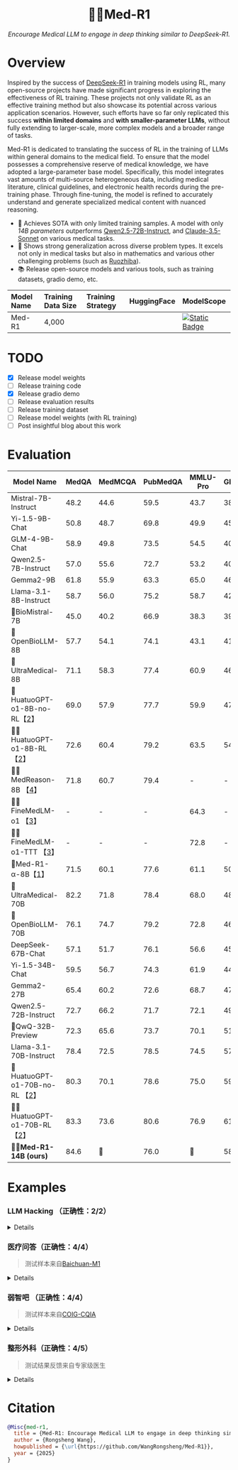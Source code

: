 <div align="center">
    <h1> 👨‍⚕️Med-R1 </h1>
    <em> Encourage Medical LLM to engage in deep thinking similar to DeepSeek-R1. </em>
</div>

# Overview

Inspired by the success of [DeepSeek-R1](https://huggingface.co/deepseek-ai/DeepSeek-R1) in training models using RL, many open-source projects have made significant progress in exploring the effectiveness of RL training. These projects not only validate RL as an effective training method but also showcase its potential across various application scenarios. However, such efforts have so far only replicated this success **within limited domains** and **with smaller-parameter LLMs**, without fully extending to larger-scale, more complex models and a broader range of tasks.

Med-R1 is dedicated to translating the success of RL in the training of LLMs within general domains to the medical field. To ensure that the model possesses a comprehensive reserve of medical knowledge, we have adopted a large-parameter base model. Specifically, this model integrates vast amounts of multi-source heterogeneous data, including medical literature, clinical guidelines, and electronic health records during the pre-training phase. Through fine-tuning, the model is refined to accurately understand and generate specialized medical content with nuanced reasoning.

- 🔺 Achieves SOTA with only limited training samples. A model with only *14B parameters* outperforms [Qwen2.5-72B-Instruct](https://huggingface.co/Qwen/Qwen2.5-72B-Instruct), and [Claude-3.5-Sonnet](https://www.anthropic.com/news/claude-3-5-sonnet) on various medical tasks.
- 🌟 Shows strong generalization across diverse problem types. It excels not only in medical tasks but also in mathematics and various other challenging problems (such as [Ruozhiba](https://huggingface.co/datasets/m-a-p/COIG-CQIA)).
- 📚 Release open-source models and various tools, such as training datasets, gradio demo, etc.

|Model Name|Training Data Size|Training Strategy|HuggingFace|ModelScope|
|:-|:-|:-|:-|:-|
|Med-R1|4,000|||[![Static Badge](https://img.shields.io/badge/-gery?style=social&label=🤖%20ModelScope)](https://modelscope.cn/models/wangrongsheng/Med-R1)|

<!--|Med-R1-α|-|-|||
|Med-R1-β|-|-|||
|Med-R1-γ|-|-|||-->

# TODO

- [X] Release model weights
- [ ] Release training code
- [X] Release gradio demo
- [ ] Release evaluation results
- [ ] Release training dataset
- [ ] Release model weights (with RL training)
- [ ] Post insightful blog about this work

# Evaluation

| Model Name                         | MedQA  | MedMCQA | PubMedQA | MMLU-Pro | GPQA   |
|------------------------------------|--------|---------|----------|----------|--------|
| Mistral-7B-Instruct                | 48.2   | 44.6    | 59.5     | 43.7     | 38.5   |
| Yi-1.5-9B-Chat                     | 50.8   | 48.7    | 69.8     | 49.9     | 45.3   |
| GLM-4-9B-Chat                      | 58.9   | 49.8    | 73.5     | 54.5     | 40.9   |
| Qwen2.5-7B-Instruct                | 57.0   | 55.6    | 72.7     | 53.2     | 40.0   |
| Gemma2-9B                          | 61.8   | 55.9    | 63.3     | 65.0 | 46.2   |
| Llama-3.1-8B-Instruct              | 58.7   | 56.0    | 75.2     | 58.7     | 42.7   |
| 💊BioMistral-7B                     | 45.0   | 40.2    | 66.9     | 38.3     | 39.5   |
| 💊OpenBioLLM-8B                   | 57.7   | 54.1    | 74.1     | 43.1     | 41.7   |
| 💊UltraMedical-8B                  | 71.1   | 58.3    | 77.4     | 60.9     | 46.1   |
| 💊HuatuoGPT-o1-8B-no-RL【[2]】             | 69.0   | 57.9    | 77.7 | 59.9     | 47.4   |
| 💊🤔HuatuoGPT-o1-8B-RL 【[2]】             | 72.6   | 60.4    | 79.2 | 63.5     | 54.3   |
| 💊🤔MedReason-8B 【[4]】             | 71.8   | 60.7    | 79.4 | -  | -   |
| 💊🤔FineMedLM-o1 【[3]】             | -   | -    | - | 64.3     | -   |
| 💊🤔FineMedLM-o1-TTT 【[3]】             | -   | -    | - | 72.8     | -   |
| 🤔Med-R1-α-8B【[1]】              | 71.5 | 60.1 | 77.6 | 61.1 | 50.0 |
| 💊UltraMedical-70B              | 82.2 | 71.8 | 78.4 | 68.0 | 48.4 |
| 💊OpenBioLLM-70B              | 76.1 | 74.7 | 79.2 | 72.8 | 46.8 |
| DeepSeek-67B-Chat              | 57.1 | 51.7 | 76.1 | 56.6 | 45.5 |
| Yi-1.5-34B-Chat              | 59.5 | 56.7 | 74.3 | 61.9 | 44.7 |
| Gemma2-27B              | 65.4 | 60.2 | 72.6 | 68.7 | 47.1 |
| Qwen2.5-72B-Instruct              | 72.7 | 66.2 | 71.7 | 72.1 | 49.0 |
| 🤔QwQ-32B-Preview              | 72.3 | 65.6 | 73.7 | 70.1 | 51.0 |
| Llama-3.1-70B-Instruct              | 78.4 | 72.5 | 78.5 | 74.5 | 57.1 |
| 💊HuatuoGPT-o1-70B-no-RL 【[2]】              | 80.3 | 70.1 | 78.6 | 75.0 | 59.1 |
| 💊🤔HuatuoGPT-o1-70B-RL 【[2]】              | 83.3 | 73.6 | 80.6 | 76.9 | 61.4 |
| 💊🤔**Med-R1-14B (ours)**              | 84.6 | 🎁 | 76.0 | 🎁 | 58.0 |

[1]: https://github.com/cheliu-computation/Med-R1-Alpha
[2]: https://github.com/FreedomIntelligence/HuatuoGPT-o1
[3]: https://arxiv.org/pdf/2501.09213
[4]: https://arxiv.org/abs/2504.00993

# Examples

### LLM Hacking （正确性：2/2）

<details>

问题一：
```markdown
问题：
    9.9和9.11哪个大？

Med-R1回答：
    <think>
    嗯，我现在要比较9.9和9.11这两个数的大小。首先，我得回忆一下小数比较的方法。通常来说，比较两个小数的时候，应该先看整数部分，如果整数部分相同的话，再比较小数部分。
    
    那这里的情况是，两个数的整数部分都是9，所以整数部分是一样的。接下来要看小数部分。第一个数是9.9，第二个数是9.11。这时候需要比较小数点后面的数字了。
    
    不过可能有人会直接比较小数点后的位数，比如9.9有一位小数，而9.11有两位小数。但实际上，当比较小数时，应该将位数较少的补零来对齐。例如，9.9可以写成9.90，这样两位小数就更容易比较了。
    
    现在，把两个数都写成两位小数的话，就是9.90和9.11。这时候比较小数部分：第一位是十分位，第二位是百分位。对于9.90来说，十分位是9，百分位是0；而9.11的十分位是1，百分位是1。显然，十分位的9比1大，所以9.90大于9.11。因此，原来的数9.9也大于9.11。
    
    不过，也有可能有人会误以为9.11比9.9大，因为看起来后面多了一个数字。但实际上，小数点后的位数并不影响大小，关键在于每一位上的数值。比如，0.9和0.11相比，0.9等于0.90，显然更大。同样的道理，这里的9.9等于9.90，自然比9.11大。
    
    总结一下，正确的步骤应该是：
    1. 比较整数部分，两者都是9，相等。
    2. 比较小数部分，将位数较少的补零对齐。
    3. 从左到右逐位比较，直到找到不同的数字为止。
    4. 在这种情况下，十分位上的9比1大，所以9.9更大。
    
    </think>

    要比较9.9和9.11的大小，可以按照以下步骤进行：
    
    1. **比较整数部分**：两者的整数部分均为9，相等。
    2. **比较小数部分**：
       - 将9.9补零为9.90（两位小数）。
       - 直接比较9.90和9.11的小数部分：
         - 十分位：9（来自9.90） > 1（来自9.11）
         - 由于十分位已确定差异，无需继续比较后续位数。
    
    结论：9.9（即9.90）的十分位更大，因此 **9.9 > 9.11**。

正确性：✅
```

问题二：
```markdown
问题：
    Strawberry中有几个r？

Med-R1回答：
    <think>
    嗯，让我仔细想想这个问题。题目是说“Strawberry”中有几个r？首先，我需要确定这个单词的正确拼写，然后数清楚里面的r字母的数量。
    
    首先，我记得“草莓”的英文是Strawberry。那这个单词的拼写对吗？是的，没错，Strawberry就是正确的写法。接下来我要分解这个单词，看看每个字母的位置。
    
    让我一个字母一个字母地数：S-t-r-a-w-b-e-r-r-y。现在要找出其中有多少个r。从左到右看的话，第一个r出现在第三个位置，也就是str中的第二个字母r。然后接下来的字母是a、w、b、e、r、r、y。所以接下来的两个r分别是第9和10个字母。所以总共有三个r？
    
    不过等等，可能我哪里弄错了。再仔细检查一遍。Strawberry的完整拼写是S-t-r-a-w-b-e-r-r-y。数一下r的位置：
    
    1. S
    2. t
    3. r（第一个r）
    4. a
    5. w
    6. b
    7. e
    8. r（第二个r）
    9. r（第三个r）
    10. y
    
    所以确实是有三个r。不过有时候可能会有拼写错误或者不同的变体，但通常标准拼写是这样。比如有没有可能有人把Strawberry拼成其他形式？比如Strawberrie之类的，但那是不正确的。所以正确的情况下，应该是三个r。因此答案应该是3个r。
    
    </think>

    在单词 **Strawberry** 中，我们需要逐个字母检查其中的 `r` 数量。  
    **分解步骤如下：**  
    1. **S**  
    2. **t**  
    3. **r**（第一个 `r`）  
    4. **a**  
    5. **w**  
    6. **b**  
    7. **e**  
    8. **r**（第二个 `r`）  
    9. **r**（第三个 `r`）  
    10. **y**  
    
    经过仔细计数，**Strawberry** 一共有 **3 个 `r`**。

正确性：✅
```

</details>

### 医疗问答（正确性：4/4）

> 测试样本来自[Baichuan-M1](https://arxiv.org/abs/2502.12671)

<details>

问题一：
```markdown
问题：
    患者：被沾有病人血液的实心针头扎了，针头是一天前沾的病人血液，还有传染疾病的可能吗（女, 年龄26岁）
    医生：请问您是否知道那位病人的具体健康状况或是否患有任何传染性疾病？例如，乙肝、丙肝或艾滋病等？
    患者：不知道。
    医生：请问您是否接种过乙型肝炎疫苗？
    患者：接种过。
    医生：请问您被扎到的具体部位是哪里？伤口的深度如何？是否有出血？
    患者：大拇指根部，深度大约0.5厘米，出血了。
    
    根据以上信息，若该病人同时患有乙肝、丙肝或艾滋病，患者最可能感染哪种疾病，并说明理由。

Med-R1回答：
    <think>
    嗯，这个问题看起来有点复杂。首先，我需要理清楚所有已知的信息和可能的感染途径。患者被一个一天前沾有病人血液的实心针头扎伤了，而且她已经接种过乙肝疫苗。现在的问题是，如果那个病人同时患有乙肝、丙肝或艾滋病的话，患者最有可能感染哪种疾病？
    
    首先，我要回忆一下这三种病毒的传播方式。乙肝病毒（HBV）主要通过血液、性接触和母婴传播。丙肝病毒（HCV）同样也是通过血液传播，但性传播的风险较低。而HIV（艾滋病病毒）主要通过血液、性接触和母婴传播，但相比乙肝，其传播效率可能更低一些。
    
    接下来，考虑针头的类型。题目里提到的是实心针头，而不是空心针头。通常来说，实心针头因为结构不同，可能更容易在刺入时携带病原体。不过，这里的关键在于针头上的血液是否仍然具有传染性。血液中的病毒存活时间取决于环境条件，比如温度、湿度等。一般来说，乙肝病毒在干燥的环境中可以存活数天甚至更久，而丙肝和HIV可能在干燥后存活的时间较短，尤其是HIV，通常认为在干燥环境中几小时内就失去活性。
    
    然后，患者的免疫状态。她已经接种过乙肝疫苗，并且产生了抗体的话，那么对乙肝的免疫力应该很强，感染的可能性极低。而丙肝目前没有疫苗，所以如果暴露于丙肝病毒，风险存在。至于HIV，虽然没有疫苗，但传播风险相对较低，尤其是在针头暴露的情况下，尤其是实心针头可能携带的病毒量较少。
    
    再来看伤口的情况。患者被扎伤的部位是大拇指根部，深度约0.5厘米，有出血。这说明有足够的血液进入体内，增加了感染的风险。但考虑到针头是实心的，可能携带的病毒量不如空心针头多。
    
    综合这些因素，如果病人确实同时患有这三种病毒，那么患者最有可能感染的是丙肝。原因可能有以下几点：
    
    1. 乙肝方面，患者有疫苗接种史，且抗体有效的话，几乎不可能感染。
    2. HIV的传播风险较低，尤其是在实心针头的情况下，病毒量可能不足。
    3. 丙肝虽然没有疫苗，但通过血液传播的风险较高，尤其是在针头直接接触血液的情况下，即使病毒在干燥后仍可能存活足够时间。
    
    另外，需要考虑的是，丙肝病毒在干燥环境下的存活时间可能比HIV长，因此即使针头放置了一天，仍有感染的可能。而HIV在这种情况下可能已经失活，或者病毒量不足以导致感染。
    
    不过，也有可能HIV的传播风险在某些情况下被高估，但根据现有资料，丙肝的传播风险更高。因此，答案应该是丙肝。
    
    </think>
    
    根据提供的信息，患者最可能感染的疾病是**丙型肝炎（丙肝）**，理由如下：
    
    1. **乙肝风险极低**：患者已接种乙肝疫苗，若抗体水平足够，可提供有效保护。即使未产生抗体，乙肝病毒在干燥环境中的存活时间较长（可达数天），但结合疫苗接种史，感染可能性极低。
    
    2. **HIV传播风险较低**：HIV在干燥环境中存活时间短（通常数小时至几天），且实心针头携带的病毒量有限。尽管存在理论风险，但实际传播概率远低于丙肝。
    
    3. **丙肝的高风险**：丙肝病毒无疫苗防护，且可通过微量血液传播。实心针头若残留干燥血液，丙肝病毒可能仍具传染性，尤其在干燥环境下存活时间较HIV更长。此外，患者伤口出血进一步增加了感染风险。
    
    综上，**丙肝**是最可能的感染对象，因其缺乏免疫屏障且传播效率较高。建议患者尽快进行相关检测，并根据情况采取预防性治疗。

正确性：✅
```

问题二：
```markdown
问题：
    一名7岁女孩被送到急诊科，她有10天的发热和咽喉痛病史，过去2天症状急剧恶化。她的咽喉痛在右侧更严重。由于疼痛，她吞咽和张口困难。她还注意到在过去一天中，她的声音质量发生了变化。她的体温为38.2°C（100.8°F），脉搏为86次/分钟，呼吸为18次/分钟，血压为110/75 mm Hg。检查显示颈部淋巴结肿大。口咽检查显示扁桃体发红，右侧扁桃体柱肿胀。悬雍垂偏向左侧。实验室检查结果显示：血红蛋白 13.0 g/dL，红细胞压积 39%，白细胞计数12,000/mm3，血小板计数 200,000/mm3，血清钠 138 mEq/L，氯 100 mEq/L，钾 4.5 mEq/L，碳酸氢盐 24 mEq/L，尿素氮 14.0 mg/dL，肌酐 1.1 mg/dL。基于这些信息，请分析最合适的下一步手术处理措施。只给一个答案。

Med-R1回答：
    <think>
    嗯，好的，我现在需要仔细分析这个病例，然后确定最合适的下一步手术处理措施。首先，我得理清楚患者的所有症状和体征，再结合实验室结果来推断可能的诊断。
    
    患者是一名7岁的女孩，主诉是10天的发热和咽喉痛，最近两天症状加重。特别是右侧的咽喉痛更严重，导致吞咽和张口困难。此外，她的声音质量也发生了变化。体检发现颈部淋巴结肿大，口咽部检查显示右侧扁桃体柱肿胀，悬雍垂偏向左侧。实验室检查显示白细胞计数升高到12,000/mm³，其他指标基本正常。
    
    首先，考虑可能的诊断。根据症状，尤其是单侧的咽喉痛、吞咽困难、张口受限以及悬雍垂偏移，这可能提示存在咽后脓肿或扁桃体周围脓肿。但咽后脓肿通常多见于儿童，而扁桃体周围脓肿更多见于青少年和成人。不过，考虑到患者年龄较小，咽后脓肿的可能性更大。
    
    接下来，分析体征。悬雍垂偏向左侧，说明右侧有占位性病变，将软腭推向对侧。这是典型的咽后脓肿的表现。另外，张口困难可能与炎症导致的肌肉痉挛有关，或者是因为脓肿压迫周围结构引起的。
    
    实验室方面，白细胞计数升高支持细菌感染的可能。其他电解质和肾功能指标正常，暂时没有脱水或其他系统问题的迹象。
    
    现在需要排除其他可能性。例如，急性会厌炎通常表现为高热、流涎、呼吸困难，但这里没有提到明显的呼吸困难，且悬雍垂偏移指向咽后脓肿。扁桃体周围脓肿虽然也可能出现类似症状，但悬雍垂偏移的方向可能不同，通常是向健侧偏移，而本例中是向左偏，可能更符合咽后脓肿的情况。
    
    因此，综合以上信息，最可能的诊断是咽后脓肿。这种情况下，下一步的处理应该是紧急手术引流。因为咽后脓肿可能导致气道阻塞，尤其是在儿童中，风险更高。手术引流可以迅速缓解症状，防止并发症如纵隔炎或败血症的发生。
    
    </think>
    
    根据患者的临床表现和检查结果，最可能的诊断是**咽后脓肿**。关键特征包括：  
    1. **单侧咽喉痛加重**（右侧）、**吞咽和张口困难**、**悬雍垂偏向左侧**（提示右侧占位性病变）。  
    2. **颈部淋巴结肿大**和**白细胞计数升高**支持细菌感染。  
    3. 儿童中咽后脓肿较常见，且可迅速进展为气道阻塞。  
    
    **最合适的下一步处理措施是紧急手术引流**，以解除气道压迫并控制感染，防止严重并发症。

正确性：✅
```

问题三：
```markdown
问题：
    一位78岁女性患者，既往诊断为二尖瓣脱垂，来急诊就诊，主诉24小时内出现4次鲜红色便血。体格检查显示脉率120次/分，血压88/58mmHg。应该采取的最佳初步处理措施是什么？只给一个答案。

Med-R1回答：
    <think>
    嗯，这个问题看起来是关于急诊处理消化道出血的。首先，我需要回忆一下相关的急救步骤。患者是一位78岁的女性，有二尖瓣脱垂的病史，现在出现了鲜红色的便血，而且24小时内发生了四次。这可能提示下消化道出血，但也不能排除上消化道出血的可能性，尤其是如果出血量大的话。
    
    接下来看她的生命体征：脉搏120次/分，血压88/58mmHg。这说明她处于低血容量性休克的状态，因为心动过速和低血压通常是失血导致的循环衰竭的表现。这时候的首要任务应该是稳定患者的血流动力学状态，防止进一步的器官灌注不足。
    
    根据急救原则，处理急性失血性休克的步骤通常包括快速补液和输血。首先应该建立静脉通路，给予晶体液如生理盐水或林格氏液进行液体复苏。同时，由于患者年龄较大，可能存在贫血，加上多次出血，可能需要输血来纠正贫血和维持血容量。此外，监测生命体征、尿量和血红蛋白水平也是必要的。
    
    不过，这里的问题是要选择最佳的初步处理措施。可能的选项包括液体复苏、输血、内镜检查、手术等。但根据问题描述，最佳的第一步应该是液体复苏，也就是快速补液，以恢复血容量和改善组织灌注。输血可能在后续进行，尤其是在血红蛋白显著下降的情况下。而内镜检查虽然重要，但在患者血流动力学不稳定时，应先稳定后再进行。
    
    所以综合来看，正确的初步处理应该是立即进行液体复苏，比如输注晶体液，同时准备输血。但题目要求只给一个答案，所以最合适的应该是“立即进行液体复苏”或者类似的措施。不过可能更准确的术语是“液体复苏”，即快速补液。
    
    </think>
    
    在急诊情况下，该患者因大量鲜红色便血导致低血容量性休克（脉率120次/分，血压88/58mmHg），需优先稳定血流动力学状态。**最佳初步处理措施是立即进行液体复苏**，通过快速输注晶体液（如生理盐水）恢复血容量，改善组织灌注，防止器官功能衰竭。此步骤可迅速纠正低血压和心动过速，为后续输血及病因治疗争取时间。
    
    \boxed{立即进行液体复苏}

正确性：✅
```

问题四：
```markdown
问题：
    #一般资料#:性别: 男年龄: 43岁职业: 无
    #主诉#:全身黄染、腹胀、尿少、乏力、纳差伴双下肢浮肿半月。
    #现病史#:患者半月前出现全身黄染，伴随腹胀、尿少、纳差，曾在外院接受治疗，治疗内容包括抗病毒、抗感染、补充白蛋白等，但症状未缓解，反而腹胀加重，出现双下肢浮肿，因此再次入院。患者自述病后精神、食欲减退，睡眠一般，小便颜色深黄，量少，大便干结，无黑便。
    #既往史#:患者既往乙型肝炎病史，无冠心病、高血压、糖尿病等病史，否认痢疾、伤寒、疟疾、结核病史及密切接触史。无外伤手术史，无输血史。无药物及食物过敏史，预防接种史不详。
    #查体#:中年男性, ......, 神经系统检查未见异常。
    #辅助检查#:
    - 彩色B超: 
        - 肝实质回声增粗，考虑肝硬化可能
        - 胆囊壁增厚 
        - 副脾 
        - 双肾结石 
        - 腹水
    - DR胸片: 
        - 心肺膈未见异常
    - 血液检查: 
        - 凝血酶原时间:36.6秒↑ - 肌钙蛋白I: 0.02ng/ml↑ - 丙氨酸氨基转移酶: 71.36U/L↑
        - 天门冬氨酸氨基转移酶: 91.65U/L↑ - 白蛋白: 40.78g/L
        - 总胆红素: 689.03μmol/L↑ - 直接胆红素: 391.85μmol/L↑
        - 中性粒细胞比率: 62.5%
    
    根据以上资料，该患者最有可能的诊断及诊断依据是什么？

Med-R1回答：
    <think>
    嗯，好的，我现在需要根据提供的病例资料来分析这个患者的可能诊断。首先，我得仔细看一下所有的信息，然后逐步推理。
    
    首先，患者是43岁的男性，主诉全身黄染、腹胀、尿少、乏力、纳差，还有双下肢浮肿，持续了半个月。这些症状提示可能存在肝脏问题，尤其是黄疸和腹胀，可能和肝功能不全有关。另外，尿少和浮肿可能与低蛋白血症或肾功能问题有关，但结合其他症状，更可能是肝源性的。
    
    现病史中提到患者有乙型肝炎病史，这很重要，因为乙肝是导致肝硬化的常见原因之一。患者在外院接受了抗病毒、抗感染、补充白蛋白的治疗，但症状没有缓解，反而腹胀加重，出现双下肢浮肿。这说明之前的治疗可能不够有效，或者病情进展了。
    
    查体部分虽然没完全给出，但神经系统检查正常，可能排除了肝性脑病的可能性，不过不能完全确定，因为早期可能没有明显表现。
    
    辅助检查方面，彩超显示肝实质回声增粗，考虑肝硬化可能，这是关键线索。胆囊壁增厚可能与胆汁淤积有关，副脾可能是个无关的发现，双肾结石可能不是主要问题，但腹水的存在支持肝硬化的诊断。DR胸片正常，排除肺部疾病。血液检查中，凝血酶原时间延长（36.6秒），说明凝血功能障碍，这在肝硬化时常见，因为肝脏合成凝血因子减少。肌钙蛋白I轻度升高，可能提示心肌损伤，但数值不高，可能需要进一步评估。ALT和AST都升高，说明肝细胞损伤。总胆红素和直接胆红素显著升高，提示胆汁淤积性黄疸，可能合并肝细胞性黄疸。白蛋白水平正常，但考虑到患者可能有腹水，可能之前白蛋白较低，补充后暂时恢复。中性粒细胞比例正常，可能排除细菌感染。
    
    综合来看，患者有乙肝病史，现在出现黄疸、腹水、凝血障碍、肝功能异常，符合肝硬化的表现。而腹水和浮肿可能提示失代偿期肝硬化。此外，患者有尿少，可能合并肝肾综合征，但需要更多证据，比如肾功能指标是否异常。不过目前提供的资料中没有肾功能的具体数据，所以可能还需要进一步检查。
    
    另外，患者没有提到发热、腹痛等症状，可能排除急性胆管炎或胰腺炎等急腹症。也没有提到意识改变，可能暂时没有肝性脑病的表现。
    
    可能的诊断包括：乙肝肝硬化失代偿期，伴有腹水、黄疸、凝血功能障碍。需要排除其他原因导致的黄疸，如胆道梗阻，但彩超未见胆管扩张，胆囊壁增厚可能是因为水肿或炎症，但不一定有梗阻。另外，肌钙蛋白轻度升高可能需要关注心脏情况，但可能继发于肝病或其他因素。
    
    总结一下，最可能的诊断是乙肝肝硬化失代偿期，诊断依据包括乙肝病史、临床表现（黄疸、腹水、浮肿）、实验室检查（凝血异常、肝酶升高、高胆红素血症）以及影像学提示肝硬化。
    
    </think>
    
    根据提供的病例资料，该患者最可能的诊断为**乙肝肝硬化失代偿期**，具体诊断依据如下：
    
    ### **诊断依据**
    1. **病史与临床表现**：
       - **乙肝病史**：患者有明确的乙型肝炎病史，乙肝是肝硬化最常见的病因之一。
       - **典型症状**：全身黄染（高胆红素血症）、腹胀（腹水）、尿少、乏力、纳差、双下肢浮肿，均为肝硬化失代偿期的典型表现。
       - **病程进展**：在外院治疗后症状加重，提示病情进展至失代偿阶段。
    
    2. **辅助检查**：
       - **影像学**：
         - **彩超提示肝实质回声增粗**，高度怀疑肝硬化。
         - **腹水**的存在进一步支持失代偿期诊断。
       - **实验室检查**：
         - **凝血酶原时间延长（36.6秒↑）**：反映肝脏合成凝血因子能力下降，是肝硬化失代偿的重要标志。
         - **肝酶升高（ALT 71.36 U/L↑，AST 91.65 U/L↑）**：提示肝细胞损伤。
         - **高胆红素血症（总胆红素 689.03 μmol/L↑，直接胆红素 391.85 μmol/L↑）**：提示胆汁淤积及肝细胞功能衰竭。
         - **白蛋白水平正常（40.78 g/L）**：可能因近期补充白蛋白，但基础状态可能较低。
    
    3. **排除其他疾病**：
       - **胆道梗阻**：彩超未见胆管扩张，胆囊壁增厚可能与肝硬化相关。
       - **急性肝衰竭**：病程较长（半月），且无明显意识障碍，暂不支持。
       - **其他系统疾病**：胸片正常，排除肺部疾病；肌钙蛋白轻度升高需警惕心脏并发症，但非主要矛盾。
    
    ### **鉴别诊断**
    - **原发性肝癌**：需通过AFP及影像学进一步排查。
    - **肝肾综合征**：需监测肾功能指标（如肌酐、尿素氮）以明确是否存在肾功能损害。
    
    ### **结论**
    综合病史、临床表现及检查结果，患者符合**乙肝肝硬化失代偿期**的诊断标准，建议进一步完善肝功能、肾功能、甲胎蛋白及腹部增强CT等检查，并积极处理腹水、预防感染及纠正凝血功能障碍。

正确性：✅
```
</details>


### 弱智吧 （正确性：4/4）

> 测试样本来自[COIG-CQIA](https://huggingface.co/datasets/m-a-p/COIG-CQIA)

<details>

问题一：
```markdown
问题：
    鸡柳是鸡身上哪个部位啊？

Med-R1回答：
     <think>
    嗯，用户问鸡柳是鸡身上的哪个部位。首先，我需要确认“鸡柳”这个词的具体指代。可能有两种情况：一种是常见的快餐中的炸鸡块，另一种可能是某些地方方言或特定菜肴中的称呼。
    
    先想想常见的快餐，比如肯德基、麦当劳里的炸鸡块，通常被称为“鸡腿肉”或者“鸡胸肉”，但有时候也会被叫做“鸡柳”。不过更准确地说，这些快餐中的炸鸡块可能来自鸡的不同部位，比如鸡腿肉和鸡胸肉混合，或者单独使用其中一种。所以可能需要进一步解释清楚。
    
    然后，如果是中式烹饪中的鸡柳，可能指的是鸡胸肉条，因为鸡胸肉纤维较长，适合切条状，油炸或炒制时口感较好。这时候鸡柳应该就是鸡胸肉的一部分，也就是鸡的胸部肌肉。
    
    另外，也有可能用户混淆了其他部位的名称，比如鸡胗、鸡翅等。需要排除这些可能性，明确指出正确的部位。
    
    还要考虑用户可能的背景，比如是否对烹饪感兴趣，或者只是好奇。如果是烹饪爱好者，可能需要详细说明鸡胸肉的特点和处理方法；如果是一般用户，简单明了即可。
    
    总结一下，回答时需要分点说明：1. 快餐中的鸡柳可能包含鸡腿肉和鸡胸肉；2. 中式烹饪中的鸡柳主要指鸡胸肉；3. 其他部位如鸡腿、鸡翅的区别。同时要避免专业术语过多，保持口语化，让用户容易理解。
    </think>
    
    鸡柳在中文里通常有两种含义：
    
    1. **快餐中的“鸡柳”**  
       常见于肯德基、麦当劳等西式快餐店，这里的“鸡柳”多指炸鸡块，主要由**鸡腿肉**（带骨）或**鸡胸肉**（去骨）制成。具体部位取决于品牌配方，有些是整块鸡腿肉切块，有些则混合不同部位。
    
    2. **中式烹饪中的“鸡柳”**  
       在部分地区的方言或特定菜谱中，“鸡柳”特指**鸡胸肉条**。鸡胸肉纤维细长，适合切成长条状，常用来煎炸、爆炒或烤制，口感鲜嫩多汁。
    
    **注意区分**：  
    - **鸡腿肉**：鸡大腿部位的肉，通常带骨，肉质较嫩且有脂肪。  
    - **鸡翅**：鸡翅膀上的肉，分为翅中、翅尖等，口感酥脆。  
    - **鸡胸肉**：胸部肌肉，低脂高蛋白，适合健身人群。
    
    总结来说，根据语境不同，“鸡柳”可能指向鸡的不同部位，但最常见的是鸡腿肉或鸡胸肉。

正确性：✅
```

问题二：
```markdown
问题：
    黄牛为什么不炒人民币呢，需求量不是很大吗

Med-R1回答：
    <think>
    嗯，用户问为什么黄牛不炒人民币，虽然需求量不大。这个问题看起来有点奇怪，因为通常黄牛指的是那些倒卖票券、商品的人，比如火车票、演唱会门票或者限量商品等。而“炒”通常是指投资或投机行为，比如炒股、炒房之类的。所以用户可能混淆了这两个概念。
    
    首先，我需要确认用户的问题中的“黄牛”和“炒”的具体含义。可能用户认为黄牛在金融市场上进行人民币的炒作，但实际上黄牛更多是在实体经济中倒卖实物商品，而不是货币本身。不过，人民币作为法定货币，其价值由国家信用支撑，通常不会成为炒作对象，因为汇率是由央行控制的，而且国内不允许非法买卖外汇。
    
    接下来要分析为什么黄牛不炒人民币。可能的原因包括：1. 人民币在国内是法定货币，无法自由兑换成外币，限制了炒作的可能性；2. 人民币的流动性极高，几乎每个人都有，没有稀缺性，难以囤积居奇；3. 政府对货币政策的严格控制，打击非法交易，风险太大；4. 黄牛的主要利润来源是实物商品的差价，而不是货币本身的价值变动。
    
    另外，用户提到需求量不大，这可能是指人民币的需求量相对于其他资产来说较小。但实际上，人民币作为流通货币，需求是巨大的，因为日常生活离不开它。不过，如果用户指的是在特定场景下，比如某些地区或特定时间点，人民币的需求可能不如其他商品，但这并不影响黄牛的活动模式。
    
    还需要考虑是否存在误解，比如用户是否将“黄牛”与“炒家”混淆，或者是否指代其他类型的市场参与者。例如，在外汇市场中确实有炒家，但这些通常被称为“炒汇者”，而非黄牛。
    
    总结起来，回答需要澄清黄牛的定义，解释人民币的特殊性质，以及为什么黄牛不参与货币炒作。同时指出可能的误解，并说明实际情况下黄牛的行为模式。
    
    </think>
    
    关于“黄牛不炒人民币”的问题，可以从以下几个角度来理解：
    
    ### 1. **黄牛的本质：倒卖实物商品**
       - **传统定义**：黄牛通常指在特定领域（如票务、二手商品）中通过信息差或垄断手段倒卖商品牟利的人。他们主要关注的是实物商品的供需失衡，而非货币本身。
       - **与炒作的差异**：炒作（如炒股、炒房）涉及对资产价格波动的投机行为，而黄牛的核心在于控制稀缺资源的流通渠道，赚取中间差价。
    
    ### 2. **人民币的特殊性**
       - **法定货币属性**：人民币由中国人民银行发行，具有强制流通力，且国内禁止非法买卖外汇。这意味着普通民众无法像炒黄金、比特币那样囤积或投机人民币。
       - **高流动性与无稀缺性**：人民币作为日常交易媒介，几乎人人持有，不具备囤积价值。若有人试图囤积大量现金，反而可能面临保管成本、贬值风险等问题。
    
    ### 3. **政策与风险因素**
       - **货币政策严格管控**：中国政府对货币供应和汇率有严格监管，任何大规模炒作人民币的行为都可能触犯法律，面临严厉处罚。
       - **黑市风险**：即使存在非法交易，人民币的黑市溢价通常远低于其他资产（如比特币、房产），且缺乏稳定的套利空间。
    
    ### 4. **市场需求与黄牛逻辑**
       - **真实需求 vs. 投机需求**：黄牛依赖的是商品的实际需求（如热门演唱会门票），而非货币的投机需求。人民币的“需求”更多体现在消费层面，而非投资层面。
       - **替代品丰富**：相比囤积现金，投资者更倾向于选择收益率更高的资产（如债券、股票、房地产），因此人民币并非理想的炒作标的。
    
    ### 5. **可能的误解**
       - **“炒”字歧义**：用户可能将“炒”理解为“囤积居奇”，但黄牛的核心是“倒卖”，而非单纯囤积。此外，“炒人民币”这一表述本身较为模糊，可能混淆了“炒作货币”与“炒作商品”的概念。
    
    ### 总结
    黄牛不炒人民币的根本原因在于：人民币的货币属性使其缺乏囤积价值，且受到严格的政策监管；黄牛的业务模式依赖于实物商品的供需失衡，而非货币价格的波动。两者在逻辑和操作层面上存在本质差异。

正确性：✅
```

问题三：
```markdown
问题：
    每个人工作都是为了赚钱，那么谁在亏钱

Med-R1回答：
    <think>
    嗯，用户问“每个人工作都是为了赚钱，那么谁在亏钱”。这个问题看起来挺直接的，但可能需要深入分析。首先，我需要理解问题的核心：为什么会有亏钱的情况出现？可能涉及经济学、社会结构或者个人选择等方面。
    
    首先想到的是，虽然大部分人工作是为了赚钱，但并非所有人的收入都足够覆盖他们的支出或生活成本。比如低收入群体可能无法维持基本生活，或者因为各种原因（如疾病、失业）导致收入减少。这时候他们可能在亏钱，即支出超过收入。
    
    另外，可能还有投资或创业失败的情况。有些人投资股票、房地产或其他项目，但由于市场波动或决策错误，可能会亏损。这种情况下，尽管他们可能在其他方面赚钱，但特定领域可能亏钱。
    
    再者，企业主或企业家也可能面临亏损。即使他们的工作是为了赚钱，但如果企业经营不善，成本高于收入，就会亏钱。这可能涉及到管理问题、市场变化、竞争压力等。
    
    还有一种情况是通货膨胀导致的购买力下降。如果工资增长跟不上物价上涨，实际收入可能在减少，这也算是一种亏钱的表现。
    
    此外，政府或公共部门可能通过税收、福利等方式调节财富分配。虽然他们本身可能不直接赚取利润，但税收政策可能导致某些群体负担较重，间接影响他们的经济状况。
    
    还需要考虑全球化和国际贸易的影响。一些国家的工人可能因廉价进口商品而失去工作，导致收入减少，从而处于亏钱状态。
    
    最后，心理因素也不可忽视。即使有收入，如果个人消费习惯不良，过度借贷或挥霍，也可能导致财务困境。
    
    总结起来，可能的答案包括低收入群体、投资者/创业者失败者、企业主亏损、受通胀影响的劳动者、税收负担重的群体，以及因全球化失业的人等。需要将这些点组织成一个逻辑清晰的回答，同时保持通俗易懂，避免专业术语过多。
    
    </think>

    每个人的工作确实以获取收入为目标，但现实中存在多种因素导致部分群体面临经济上的“亏钱”现象。以下从不同角度分析这一现象：
    
    ### 1. **低收入群体**
       - **工资不足**：许多低技能劳动者收入难以覆盖基本生活成本（如住房、医疗、教育），陷入贫困。
       - **社会保障缺失**：缺乏保险和福利体系时，意外事件（疾病、失业）可能彻底摧毁家庭经济。
    
    ### 2. **投资者与创业者**
       - **风险与失败**：股市波动、商业竞争或决策失误可能导致资金损失，甚至破产。
       - **机会成本**：投入时间精力于高风险项目，若未成功，可能错失更稳健的收入来源。
    
    ### 3. **企业主与管理者**
       - **经营风险**：市场需求变化、供应链中断或管理不善可能导致公司亏损。
       - **资本回报率低**：部分行业利润微薄，长期投入未必能获得预期收益。
    
    ### 4. **通胀与货币贬值**
       - **购买力下降**：工资增速低于物价上涨速度时，实际收入缩水，相当于隐性亏损。
       - **储蓄贬值**：存款利率低于通胀率，长期储蓄可能缩水。
    
    ### 5. **全球化与技术冲击**
       - **产业转移**：制造业外迁导致传统工人失业，新岗位技能要求更高，转型困难。
       - **自动化替代**：机器取代人工岗位，部分劳动者被迫退出劳动力市场。
    
    ### 6. **税收与债务负担**
       - **高税负压力**：累进税制下，高收入者可能因税率过高感到“亏钱”，而中低收入者可能因税收比例较高而负担沉重。
       - **债务陷阱**：过度借贷用于消费或投资，利息支出超过还款能力，形成恶性循环。
    
    ### 7. **心理与社会因素**
       - **消费主义陷阱**：过度追求物质消费，超出收入能力范围，导致财务紧张。
       - **社会不平等**：贫富差距扩大时，底层群体可能长期处于收入停滞或下降的状态。
    
    ### 结论
    “亏钱”并非单一现象，而是由经济结构、政策设计、个人选择及外部环境共同作用的结果。虽然大多数人工作是为了积累财富，但系统性风险、结构性不平等和市场不确定性使得部分群体难以实现这一目标，甚至陷入经济困境。解决这一问题需综合考虑收入分配改革、社会保障完善、技能培训升级等多方面措施。

正确性：✅
```

问题四：
```markdown
问题：
    吃了降压药，为什么碰到高压电还是会死？

Med-R1回答：
    <think>
    嗯，用户问的是“吃了降压药，为什么碰到高压电还是会死？”这个问题看起来有点矛盾。首先，我需要理解用户可能的背景和潜在的问题所在。可能的情况是，用户在某个情境下听说或者看到有人服用降压药后触电身亡，因此产生了疑问：降压药的作用是否会影响触电后的生存几率？
    
    接下来，我要分析降压药的基本作用机制。降压药主要用于控制高血压，通过不同途径如利尿、扩张血管、抑制神经传导等来降低血压。常见的类型有ACE抑制剂、钙通道阻滞剂、β受体阻滞剂等。这些药物的主要功能是调节心血管系统，维持正常的血压水平。
    
    然后，触电的致死原因是什么？触电时，电流通过人体可能导致心脏停搏、呼吸停止或严重烧伤等。特别是高压电，电流强度大，直接破坏心脏的电生理活动，导致心室颤动或心脏骤停。此时，人体的生理反应主要取决于电流路径、电压大小、接触时间等因素，而与血压本身关系不大。
    
    那么，降压药是否会影响触电后的结果呢？理论上，降压药可能在一定程度上影响心血管系统的反应。例如，某些降压药可能使心脏对电流的敏感性增加，或者在触电后恢复能力减弱。但实际情况中，触电导致的死亡更多是由于电流直接干扰心脏的电信号，而不是血压的高低。即使血压正常或偏低的人，触电同样可能致命。
    
    另外，用户可能混淆了高血压患者与普通人在触电风险上的差异。高血压患者长期服用降压药，血压控制在正常范围内，但这并不改变他们在触电时的生理反应。触电的危险性与是否服药无关，关键在于电流的影响。
    
    还需要考虑用户的潜在需求。他们可能担心自己或他人在服用降压药的情况下遇到触电事故的风险，或者想确认降压药是否有保护作用。正确的回答应明确说明降压药无法防护触电的危害，强调预防触电的重要性，并建议在触电后立即采取急救措施如心肺复苏。
    
    最后，要确保解释清晰易懂，避免使用过于专业的术语，同时指出正确应对触电的方法，帮助用户获得实用的信息。
    </think>
    
    吃降压药并不会降低被高压电击中的致死风险，因为两者作用的机制完全不同：
    
    1. **降压药的作用原理**  
       降压药（如ACE抑制剂、钙拮抗剂等）通过扩张血管、减少血容量或抑制神经兴奋等方式降低血压，属于慢性病管理药物。它们的主要目标是长期稳定血压，防止心脑血管疾病的发生。
    
    2. **触电致死的直接原因**  
       高压电击的致死性源于电流对人体组织的物理破坏：  
       - **心脏停搏**：电流通过心脏时会干扰心肌电信号，引发心室颤动或心脏骤停。  
       - **呼吸中枢麻痹**：电流可能损伤延髓呼吸中枢，导致窒息。  
       - **组织灼伤**：高温电流可瞬间烧焦肌肉和神经。  
    
    3. **为何降压药无效？**  
       降压药不涉及电流的传导或心脏电活动的直接干预。触电的致命性取决于电流强度、路径和持续时间，而非血压水平。即使血压正常的人，若遭遇足够强度的电流，仍会因心脏或神经系统受损而死亡。
    
    4. **高血压患者的特殊性**  
       高血压患者长期用药可能伴随血管弹性下降或心脏肥大，但这些变化不会显著改变触电时的生理反应。关键因素仍是电流的物理效应。
    
    5. **安全提示**  
       - **预防为主**：远离高压电线，遵守用电规范。  
       - **急救优先**：触电后立即切断电源，进行心肺复苏（CPR）。  
       - **误解澄清**：降压药无防护作用，切勿依赖药物应对突发危险。
    
    总结：降压药用于慢性疾病管理，而高压电击的致命性由电流的物理破坏决定。两者无直接关联，正确应对触电需依靠物理隔离和紧急医疗救助。

正确性：✅
```

</details>

### 整形外科（正确性：4/5）

> 测试结果反馈来自专家级医生

<details>

问题一：
```markdown
问题：
    以下病例，考虑什么诊断？“现病史：患者3岁时曾因烧伤导致头顶大面积瘢痕，其后曾有数次头顶瘢痕皮肤破溃史，均使用外用药物后愈合。18个月前，患者左头顶瘢痕皮肤再次破溃，自行外用药物无效，创面反复不愈，3个月前在当地医院住院治疗（具体不详），影像学检查提示顶骨骨质破坏，多次病理检查均未见恶性结果，并行伤口清创等处理，未见明显好转。既往史：否认高血压病史、冠心病史，否认糖尿病史，否认结核、SARS、禽流感史及密切接触史。查体：体温36.8°C，脉搏75次/分钟，呼吸18次/分钟，血压122/76mmHg。一般情况：查体合作，发育正常，营养良好，体位自如，步态自如，病容无，神志清醒，皮肤黏膜无黄染。\n头颅外形：大致正常，无出血点，浅表淋巴结无触及肿大，无结膜出血，巩膜无黄染，无眼球突出，瞳孔等大对圆，对光反射灵敏，双侧外耳道无分泌物，双侧乳突无压痛，鼻外形正常，鼻中隔无偏曲，唇无紫绀，咽无充血，扁桃体不大。颈部：无对抗，气管居中，甲状腺不大，无血管杂音。胸廓：无畸形，呼吸运动对称，双肺呼吸音清，心界不大，心率88次/分钟，律齐，无病理杂音。腹部：外形平坦，无腹壁静脉曲张，无胃肠型，无压痛，无反跳痛，无肌紧张，肝脏未触及，无触痛，脾脏未触及，无移动性浊音。脊柱：无畸形，无活动受限，无四肢畸形。神经系统：生理反射存在，病理反射未引出。",
 专科检查：头顶可见大面积烧伤瘢痕，瘢痕及周围皮肤毛发缺失，左头顶部瘢痕皮肤可见6cm X 8cm类圆形溃疡，局部溃疡表面可见黑色结痂，创面干燥，无明显出血、渗出，无脓性分泌物，无痒、触痛，创面周围无明显肿胀。“

Med-R1回答：
    <think>
    嗯，这个病例看起来有点复杂。首先，患者是3岁时因为烧伤导致头顶大面积瘢痕，之后有几次破溃，但用外用药就好了。不过这次18个月前破了，自己用药没用，后来还做了清创什么的，但没好转。影像学显示顶骨骨质破坏，病理检查没发现恶性。现在查体的话，主要就是头顶的瘢痕和溃疡，周围没有明显的炎症反应，比如红肿热痛这些。
    
    首先，我得考虑为什么会有顶骨的骨质破坏。通常这种情况可能和感染有关，比如骨髓炎，或者肿瘤，比如转移瘤或者原发性骨肿瘤。但病理检查多次都没发现恶性，所以肿瘤的可能性可能比较小。另外，患者没有发热，血常规正常的话，感染的可能性也可能降低，但慢性骨髓炎有时候症状不明显，尤其是如果之前有多次破溃，可能导致慢性感染，比如细菌性或真菌性的。比如放线菌病或者其他慢性感染，可能会导致骨质破坏，但通常会有窦道或者脓液，这里描述的是干燥的溃疡，没有渗出，可能不太像典型的化脓性感染。
    
    然后，考虑到患者有烧伤后的瘢痕，长期不愈合的溃疡，可能存在慢性炎症刺激，导致皮肤癌变，比如鳞状细胞癌，但病理检查排除了恶性，所以这个可能性可能较低。另外，还有一种可能是放射性皮炎，但患者没有放射治疗史，所以也不太可能。
    
    另外，可能需要考虑一些少见的疾病，比如梅毒，但患者否认相关接触史，而且梅毒引起的骨损害通常会有其他症状，比如皮疹，关节痛等。或者结核，但患者也没有结核病史，影像学上如果是结核的话，可能会有冷脓肿，但这里没有提到。
    
    再想想，有没有可能是慢性骨髓炎，尤其是低毒性感染，比如由厌氧菌引起的，或者真菌感染，比如芽生菌病，但这些通常需要特殊的培养才能确诊，而普通的病理检查可能无法检测到。另外，慢性骨髓炎有时会形成死骨，可能需要手术清除。
    
    另外，还有一种可能性是Paget病，但通常发生在老年人，且多见于颅骨增厚，而不是破坏，所以可能性较小。
    
    总结一下，可能的诊断包括：慢性骨髓炎（细菌或真菌）、慢性放射性皮炎（排除）、皮肤恶性肿瘤（已排除）、放线菌病或其他特殊感染。由于病理检查未发现恶性，且多次清创无效，可能需要进一步的微生物学检查，如细菌培养、真菌培养，或者活检更深层的组织，甚至手术探查。
    
    </think>

    根据患者的病史和临床表现，最可能的诊断为**慢性骨髓炎**，具体分析如下：
    
    ### 核心依据：
    1. **长期不愈的溃疡与骨质破坏**：  
       - 患者自幼烧伤后遗留瘢痕，反复破溃，本次溃疡持续18个月，清创无效，提示慢性感染可能。
       - 影像学显示顶骨骨质破坏，符合骨髓炎特征。
    
    2. **慢性感染特点**：  
       - 创面干燥、无脓性分泌物，可能与低毒性病原体（如厌氧菌、放线菌）或真菌感染相关。
       - 多次病理未见恶性，排除皮肤癌变。
    
    3. **排除其他可能性**：  
       - **肿瘤**：病理阴性，影像学无占位性病变。  
       - **梅毒/结核**：无相关接触史或典型全身症状。  
       - **放射性皮炎**：无放射暴露史。
    
    ### 进一步建议：
    - **微生物学检查**：深部组织活检、细菌/真菌培养（需特殊培养基）。  
    - **影像学增强**：MRI评估骨髓炎范围及软组织受累。  
    - **手术干预**：若确诊骨髓炎，需清除死骨及感染灶。
    
    最终诊断：**慢性骨髓炎（细菌/真菌感染可能性大）**。

正确性：❌ （备注：这道题有干扰项“多次病理阴性”，但综合整体表现看恶性可能性大，只是病理没有取到，但这道题很多通用大模型都会答错。）
```

问题二：
```markdown
问题：
    以下病例，考虑什么诊断？"现病史、既往史、家族史": "患者，男，16岁，因双侧眼眶发育不良，下颌短小后缩16年要求手术治疗。\n现病史：患者出生后即被发现双侧眼眶发育不良，颜骨塌陷，双侧外眼角向下倾斜，下颌短小后缩，睡眠时偶伴有打鼾。随年龄增长，上述畸形愈发明显，且双耳听力差。\n既往史：否认高血压病史、否认冠心病史，否认糖尿病史，否认结核史。\n个人史、家族史：无抽烟饮酒史，兄弟姐妹体健，否认家族遗传病史及类似疾病史。","系统体查": "查体：体温36.5°C，脉搏65次/分钟，呼吸18次/分钟，血压118/76mmHg。营养中等，自主体位，查体合作，可见佩戴助听器。全身皮肤、巩膜无黄疸，浅表淋巴结未触及。双侧瞳孔等大等圆，对光反射灵敏。视力双侧4.9，界居中，嗅觉正常。双耳前倾，听力下降。颈软，气管居中，甲状腺不大。胸廓对称，呼吸动度正常。心率65次/分钟，律不齐，各瓣膜区未闻及病理性杂音。腹部平坦，肝脾肋下未触及。脊柱四肢无畸形，外生殖器未见异常。","专科检查": "专科检查：双侧眶下缘、颜骨发育不良。双下颌呈切迹畸形，外眦向外下倾斜。下颌严重短小后缩，侧面观呈乌嘴样畸形。前牙开颌，双侧颞颌关节未见异常，开口度正常。"

Med-R1回答：
    <think>
    嗯，这个病例看起来像是某种先天性颅面发育异常的疾病。首先，患者是16岁的男性，从出生就有双侧眼眶发育不良，颜骨塌陷，下颌短小后缩，这些症状随着生长逐渐加重。另外还有双耳听力下降，睡眠时有打鼾的情况。体格检查显示双侧眶下缘和颜骨发育不良，下颌严重后缩，呈乌嘴样畸形，前牙开颌。这些特征提示可能涉及颅面部骨骼发育的问题。
    
    接下来需要考虑可能的鉴别诊断。常见的颅面发育异常包括Crouzon综合征、Apert综合征、Treacher Collins综合征以及Nager综合征等。但每个综合征都有其特定的表现：
    
    1. **Crouzon综合征**：通常有颅缝早闭导致的颅骨畸形，如尖头或舟状头，而本病例没有提到颅缝早闭或头颅形态异常，所以可能性较低。
    
    2. **Apert综合征**：除了颅缝早闭，还伴有并指（趾），而该患者没有提到手指或脚趾的异常，所以排除。
    
    3. **Treacher Collins综合征**：典型表现为颧骨和下颌骨发育不全，眼裂向下倾斜，耳部畸形导致传导性听力损失，这与患者的症状非常吻合。此外，Treacher Collins综合征为常染色体显性遗传，但患者否认家族史，不过约60%的病例为新发突变，因此家族史阴性并不能完全排除。
    
    4. **Nager综合征**：除了面部畸形，还伴有上肢畸形，如桡骨发育不全，但本病例没有提到肢体异常，所以可能性较小。
    
    结合以上分析，最可能的诊断是**Treacher Collins综合征**。支持点包括双侧眼眶发育不良、下颌后缩、外眦下垂、耳部畸形伴听力下降，且没有颅缝早闭或并指等其他综合征的特征。虽然家族史阴性，但考虑到该病的高比例新发突变，仍然符合诊断标准。
    
    </think>

    根据患者的临床表现和检查结果，最可能的诊断是**Treacher Collins综合征**。以下是关键推理过程：
    
    1. **核心症状匹配**：  
       - **面部骨骼发育异常**：患者自出生起即存在双侧眼眶发育不良、颜骨塌陷、下颌短小后缩（呈“乌嘴样”畸形）、外眦向下倾斜，与Treacher Collins综合征的典型特征高度一致。
       - **耳部畸形及听力障碍**：双耳听力下降需佩戴助听器，符合该综合征中常见传导性听力损失的表现。
    
    2. **排除其他综合征**：  
       - **Crouzon综合征**：需合并颅缝早闭（如尖头畸形），但患者无相关描述，故排除。  
       - **Apert综合征**：需伴随并指（趾）畸形，本例无此表现。  
       - **Nager综合征**：除面部畸形外，常伴有上肢桡骨发育异常，本例无肢体异常。
    
    3. **遗传学特点**：  
       - Treacher Collins综合征为常染色体显性遗传，但约60%为新发突变，因此家族史阴性不能否定诊断。
    
    4. **辅助证据**：  
       - 前牙开颌、颞颌关节正常、开口度正常等细节进一步支持该综合征而非其他颅面畸形。
    
    综上，综合面部特征、耳部受累及遗传模式，**Treacher Collins综合征**是最合理的诊断。

正确性：✅
```

问题三：
```markdown
问题：
    以下病例，考虑什么诊断？"现病史、既往史、家族史": "患者，男，16岁，因双侧眼眶发育不良，下颌短小后缩16年要求手术治疗。\n现病史：患者出生后即被发现双侧眼眶发育不良，颜骨塌陷，双侧外眼角向下倾斜，下颌短小后缩，睡眠时偶伴有打鼾。随年龄增长，上述畸形愈发明显，且双耳听力差。\n既往史：否认高血压病史、否认冠心病史，否认糖尿病史，否认结核史。\n个人史、家族史：无抽烟饮酒史，兄弟姐妹体健，否认家族遗传病史及类似疾病史。", "系统体查": "查体：体温36.5°C，脉搏65次/分钟，呼吸18次/分钟，血压118/76mmHg。营养中等，自主体位，查体合作，可见佩戴助听器。全身皮肤、巩膜无黄疸，浅表淋巴结未触及。双侧瞳孔等大等圆，对光反射灵敏。视力双侧4.9，界居中，嗅觉正常。双耳前倾，听力下降。颈软，气管居中，甲状腺不大。胸廓对称，呼吸动度正常。心率65次/分钟，律不齐，各瓣膜区未闻及病理性杂音。腹部平坦，肝脾肋下未触及。脊柱四肢无畸形，外生殖器未见异常。", "专科检查": "专科检查：双侧眶下缘、颜骨发育不良。双下颌呈切迹畸形，外眦向外下倾斜。下颌严重短小后缩，侧面观呈乌嘴样畸形。前牙开颌，双侧颞颌关节未见异常，开口度正常。"

Med-R1回答：
    <think>
    嗯，这个病例看起来有点复杂，我需要仔细分析一下。首先，患者是19岁的男性，出生时就有右额部的红斑，而且随着身体发育成比例增大，这可能提示是先天性的血管性病变。14岁时外伤后红斑隆起，形成包块，有搏动感，这说明可能有动静脉的异常连接或者血管畸形。
    
    然后，18岁时肿块生长加速，到19岁变成鸡蛋大小，有明显搏动，影响外观。CT检查说是蔓状血管瘤，做了部分切除和供血动脉结扎术。但术后一个月复发，且生长更快，还出现溃疡和出血。两次破溃出血，说明病变可能比较活跃，容易出血。
    
    专科检查显示肿块很大，表面砖红色，边界不清，周围有粗大迂曲的血管，中央坏死溃疡，有搏动和震颤。这些特征都指向高流量的血管畸形，比如动静脉畸形（AVM）。因为搏动、震颤和快速生长都是AVM的典型表现，而蔓状血管瘤其实可能就是AVM的一种类型，所以之前的诊断可能不够准确。
    
    另外，患者多次出血，可能是因为病变内压力高，血管壁薄弱导致破裂。治疗方面，单纯切除可能不足以控制，需要更彻底的处理，比如介入栓塞结合手术。同时，要注意鉴别其他可能的疾病，比如血管肉瘤，但血管肉瘤通常发展较快，且多见于老年人，而本例是年轻患者，病史较长，可能性较小。
    
    总结的话，最可能的诊断是右侧额部动静脉畸形（AVM），属于高流量血管畸形，需要综合治疗。
    
    </think>

    根据提供的临床资料，患者的诊断应考虑**右侧额部动静脉畸形（Arteriovenous Malformation, AVM）**。以下是推理过程：
    
    ---
    
    ### **核心依据**
    1. **先天性病变与生长模式**  
       - 出生即存在的红斑，随身体发育成比例增大，符合先天性血管畸形的特征。
       - 14岁外伤后迅速隆起并出现搏动感，提示病变可能由低流量转为高流量状态，符合AVM的进展特点。
    
    2. **高流量血管畸形的典型表现**  
       - **搏动与震颤**：专科检查明确描述肿块搏动明显、可触及震颤，这是AVM的标志性体征。
       - **快速生长与溃疡出血**：18岁后肿块加速增长，伴反复破溃出血，提示病变血流动力学不稳定，血管壁脆弱。
       - **影像学误判**：CT诊断为“蔓状血管瘤”可能混淆了AVM，因两者均为高流量病变，但AVM更强调动静脉短路。
    
    3. **排除其他疾病**  
       - **血管肉瘤**：虽可快速生长，但多见于老年人，且病理上需恶性证据；本例病程长达19年，不符合。
       - **海绵状血管瘤**：通常为低流量，无搏动或震颤，与本例不符。
       - **淋巴管畸形**：常表现为囊性结构，无搏动，亦不符合。
    
    ---
    
    ### **进一步建议**
    1. **影像学确认**  
       - 行MRI或DSA明确动静脉瘘的位置、范围及供血动脉，评估是否累及颅骨或硬脑膜。
       
    2. **治疗方案**  
       - **介入栓塞**：首选减少病灶血供，缩小体积，降低出血风险。
       - **手术切除**：在栓塞基础上进行，需谨慎处理以避免损伤重要结构。
       - **硬化治疗**：对残余病灶可辅助使用硬化剂。
    
    3. **并发症监测**  
       - 注意心功能评估（长期高流量可能导致心脏负荷增加）。
       - 预防感染及再出血，必要时使用抗凝药物。
    
    ---
    
    ### **结论**
    综合考虑病史、体征及进展特点，**右侧额部动静脉畸形**是最合理的诊断，需多学科协作制定个体化治疗方案。

正确性：✅
```

问题四：
```markdown
问题：
    以下病例，考虑什么诊断？"现病史、既往史、家族史": "患儿，男性，7岁，因主诉“眼鼻畸形7年”要求手术治疗。\n现病史：患儿出生即发现眼鼻部畸形，鼻眼发育异常，左侧鼻呈管状，左侧眼外斜，左侧鼻孔无明显通气，当时未予处理。随生长发育，畸形逐渐加重，影响患儿身心发育。现患儿为求治疗，至我院门诊就诊，患儿近段时间来胃纳可，二便可，睡眠可。体重较正常儿童稍轻。\n既往史：否认其他先天性疾病病史。\n个人史、家族史：兄弟姐妹体健，否认家族遗传病史及类似疾病史。", "系统体查": "查体：体温36.4°C，脉搏98次/分钟，呼吸20次/分钟，血压90/60mmHg。查体合作，营养良好，体位自动，步态自如，病容无，神志清醒，皮肤黏膜无黄染。无出血点，浅表淋巴结无触及肿大，无结膜出血，巩膜无黄染，无眼球突出，瞳孔等大对圆，瞳孔对光反射灵敏，双侧外耳道无分泌物，双侧乳突无压痛，唇无紫绀，咽无充血，扁桃体不大。颈无对抗，气管居中，甲状腺不大，无血管杂音。胸廓无畸形，呼吸运动对称，双肺呼吸音清，心界不大，心率97次/分钟，律齐，无病理杂音。腹部平坦，无腹壁静脉曲张，无胃肠型，无压痛，无反跳痛，无肌紧张，肝脏未触及，无触痛，脾脏未触及，无移动性浊音。脊柱无畸形，无活动受限，无四肢畸形。神经系统生理反射存在，病理反射未引出。", "专科检查": "专科检查：左侧眼眶位置外移，眼球位置较右侧偏外，双侧内眦距约35mm。左眼外斜视，自述视物重影，左侧视力较右侧差，左侧眼球活动度低，对光反射存在。右眼泪液分泌正常，左侧泪液部分分泌至眶内，部分自皮管排出。右侧鼻部外形基本正常，左侧鼻背及鼻翼外形缺如，外鼻道闭锁，鼻骨低平。左鼻骨偏外可见一皮管，直径约10mm，长约7cm，皮管根部可触及异型骨块，偶有少量清亮液体分泌，皮管根部可见一窦口，内有脓性分泌物。右鼻道通气可，左皮管通气功能受限。"

Med-R1回答：
    <think>
    好的，我现在需要分析这个病例并给出可能的诊断。首先，我得仔细阅读提供的信息。
    
    患者是7岁的男孩，主诉“眼鼻畸形7年”，也就是从出生就有问题。现病史里提到，出生时鼻眼发育异常，左侧鼻是管状的，左侧眼外斜，左侧鼻孔不通气。随着生长，畸形加重，影响身心发育。现在来医院要求手术。体重稍轻，但其他系统检查基本正常。
    
    接下来看专科检查：左侧眼眶位置外移，眼球偏外，内眦距35mm（可能正常值是30-35mm，所以这里可能正常？或者左右不对称？），左眼外斜视，视力差，活动度低，泪液部分通过皮管排出。右侧鼻正常，左侧鼻背和鼻翼缺如，外鼻道闭锁，鼻骨低平。左鼻骨外侧有一皮管，直径10mm，长7cm，根部有异型骨块，偶尔有清亮液体分泌，还有窦口有脓性分泌物。右鼻通气好，左皮管通气受限。
    
    根据这些信息，可能的诊断有哪些呢？
    
    首先想到的是颅面裂畸形，比如Tessier裂隙。因为患者有眼部和鼻部的严重畸形，包括眼眶外移、外斜视、鼻部结构缺失、皮管形成等。Tessier分类中的某些类型，例如第3号或第4号裂隙，可能涉及眼睑、鼻梁的缺损。特别是第3号裂隙通常表现为内眦下方的裂隙，可能伴随鼻部畸形；而第4号裂隙可能涉及鼻梁中部，导致鼻部结构缺损。
    
    另外，还需要排除其他可能性，比如CHARGE综合征，该综合征包括Coloboma（眼裂）、Heart缺陷、Atresia of choanae（后鼻孔闭锁）、Retardation（发育迟缓）、Genital和Ear异常。但本例中患者没有提到心脏问题、生殖器异常，且发育似乎正常（除了体重稍轻），可能不太符合。
    
    还有Treacher Collins综合征，主要表现为颧骨和下颌发育不良，耳朵畸形，但本例中没有提到这些特征，主要是鼻部和眼部的问题，所以可能性较低。
    
    还有Goldenhar综合征（半面短小症），可能伴有面部不对称、耳部畸形、脊椎异常，但本例中主要问题是鼻部和眼部的畸形，可能不是。
    
    再回到专科检查，左侧鼻部有一个皮管，可能是一个瘘管或囊肿，但结合整个情况，更可能是由于颅面裂导致的软组织缺损和骨结构异常。皮管的存在可能与鼻中隔或鼻骨发育不全有关，导致鼻腔与外界形成异常通道。
    
    此外，患者的左侧眼球活动度低，可能有眼肌麻痹或眼眶结构异常，导致眼球位置改变和外斜视。视力差可能是因为角膜暴露或屈光不正，但具体原因需进一步检查。
    
    总结可能的诊断：颅面裂畸形，尤其是Tessier分类中的3号或4号裂隙，合并鼻部结构缺损和眼眶异常。需要进一步的影像学检查，如CT或MRI，来评估颅面骨骼的具体畸形情况，以及是否有其他相关结构的异常。
    
    </think>

    根据病例描述，最可能的诊断为**颅面裂畸形**，具体分型可能属于**Tessier分类中的3号或4号裂隙**。以下是推理过程：
    
    ### 核心依据：
    1. **出生即存在的眼鼻畸形**：提示先天性发育异常，而非后天获得。
    2. **左侧鼻部管状结构**：鼻背及鼻翼缺如、外鼻道闭锁，符合颅面裂导致的软组织缺损和骨结构异常。
    3. **左侧眼眶外移、外斜视**：提示眼眶骨发育异常，可能伴随眼肌功能障碍。
    4. **皮管形成**：皮管根部触及异型骨块，可能为胚胎期颅面裂隙愈合不全所致。
    5. **家族史阴性**：排除遗传性疾病（如CHARGE综合征）的可能性。
    
    ### 鉴别诊断：
    - **CHARGE综合征**：需具备多个特征（如后鼻孔闭锁、心脏缺陷），本例缺乏典型表现。
    - **Treacher Collins综合征**：以颧骨、下颌发育不良为主，本例无耳部或下颌异常。
    - **Goldenhar综合征**：常伴耳部畸形和脊柱异常，本例无相关症状。
    
    ### 建议检查：
    - **影像学评估**：头颅CT/MRI明确颅面骨发育情况，排除脑膨出或脑膜脑膨出。
    - **眼科检查**：评估视力下降原因（如角膜暴露、屈光不正）。
    - **遗传学检测**：若影像学提示复杂畸形，可筛查相关基因突变。
    
    最终结论：**颅面裂畸形（Tessier 3号或4号裂隙）**，需多学科协作制定修复方案。

正确性：✅ （备注：思考过程很厉害，差一点就推测出还有眶距增宽这个诊断了，因为患者7岁，因此正常眶距因较正常人小，能诊断面裂已经很厉害啦（毕竟很多模型连面裂都诊断不出来），具体分型跟人工分的不一样，但总体来说我对这个诊断很满意了，但也不能说完全正确因此我打0.5）
```

问题五：
```markdown
问题：
    以下病例，考虑什么诊断？"现病史、既往史、家族史": "患者，女，1986年11月出生。3岁时左侧面部皮肤发亮、变薄。1年多后即出现双侧面部不对称，左面部发育不良，逐渐加重。术前3年（15岁时）病情无明显变化。", "系统体查": "体温36.9℃，脉搏81次/min，呼吸19次/min，血压119/77mmHg。神志清，精神愉快。心肺听诊无异常，腹平软无压痛反跳痛。", "专科检查": "查体：左侧面部软组织异常菲薄，皮肤弹性差，左额、左上颌及下颌骨均发育不良。咬合平面斜向左上，左侧开合畸形。"

Med-R1回答：
    <think>
    嗯，我现在要分析这个病例，看看应该考虑什么诊断。首先，我需要仔细看患者的症状和体征。
    
    患者是女性，出生于1986年11月，现在大约30多岁。根据她的病史，3岁时左侧面部皮肤开始发亮、变薄，之后一年多出现了双侧面部不对称，左面部发育不良，并且逐渐加重。到15岁时病情没有明显变化，说明可能是一个进行性的过程，但到了青春期后稳定了？
    
    接下来是体格检查，生命体征正常，神志清楚，精神状态好，心肺腹部都没问题。专科检查显示左侧面部软组织异常菲薄，皮肤弹性差，左额、左上颌及下颌骨发育不良，咬合平面斜向左上，还有左侧开合畸形。
    
    首先，我要考虑可能的疾病有哪些。常见的面部不对称的原因包括半侧颜面萎缩（Parry-Romberg综合征）、线性硬皮病、先天性因素如半侧颜面发育不全（比如Treacher Collins综合征或第一鳃弓综合征），还有肿瘤或外伤后的瘢痕挛缩等。
    
    不过患者是在3岁时发病，而Treacher Collins综合征通常在出生时就存在，所以可能性较小。另外，第一鳃弓综合征也可能涉及面部骨骼发育不良，但通常伴有耳部畸形或其他结构异常，这里没提到耳朵的问题，所以可能不是。
    
    然后是半侧颜面萎缩，也叫Parry-Romberg综合征，特征是进行性的一侧面部皮肤、皮下组织甚至骨骼的萎缩，常在儿童期起病，进展数年后可能停止。患者的情况符合这种描述：3岁开始，逐渐加重，直到15岁不再进展。而且体征方面有皮肤菲薄、弹性差，骨骼发育不良，这些都支持这个诊断。
    
    另一个可能性是线性硬皮病（线状硬皮病），它属于局限性硬皮病的一种，表现为线状的皮肤硬化，可能影响面部，导致一侧萎缩。但通常会有皮肤硬化而不是单纯的萎缩，可能伴随色素沉着或皮肤紧绷感。患者这里主要描述的是皮肤菲薄和弹性差，可能更倾向于萎缩而非硬化。
    
    另外，还需要排除其他原因，比如神经源性因素导致的肌肉萎缩，或者血管性疾病如Sturge-Weber综合征，但后者通常伴有血管痣、癫痫等症状，而患者没有这些表现。
    
    总结一下，患者的关键点：儿童期起病，单侧面部进行性萎缩，包括皮肤、软组织和骨骼，青春期后停止进展。这些特点最符合Parry-Romberg综合征。虽然线性硬皮病也有可能，但根据描述，皮肤的变化更像是萎缩而非硬化，所以更倾向前者。
    
    </think>

    根据患者的临床表现和检查结果，最可能的诊断为**半侧颜面萎缩症（Parry-Romberg综合征）**。以下是关键推理依据：
    
    ---
    
    ### **核心诊断依据**
    1. **发病年龄与病程**：  
       - 患者在3岁时出现左侧面部皮肤发亮、变薄，随后1年内发展为双侧面部不对称，符合儿童期起病的特征。
       - 病情持续进展至15岁后趋于稳定，提示进行性病程后进入静止期，这是Parry-Romberg综合征的典型病程模式。
    
    2. **局部体征**：  
       - **皮肤改变**：左侧面部软组织菲薄、弹性差，与皮肤萎缩一致。
       - **骨骼受累**：左额、上颌、下颌骨发育不良，咬合平面倾斜及开合畸形，表明深层组织（包括骨骼）的萎缩或发育障碍。
       - **非对称性**：病变局限于一侧面部，无全身系统性表现，支持局部进行性萎缩的诊断。
    
    3. **排除其他疾病**：  
       - **线性硬皮病**：虽可引起面部萎缩，但以皮肤硬化、色素沉着为主，且常伴炎症表现，本例未提及硬化或炎症迹象。
       - **第一鳃弓综合征**：通常伴耳部畸形、听力障碍等，本例无相关描述。
       - **Sturge-Weber综合征**：需有面部血管痣、癫痫等特征，本例不符合。
    
    ---
    
    ### **鉴别诊断**
    - **线性硬皮病**：若以硬化为主而非萎缩，需结合皮肤活检或影像学进一步区分。
    - **半侧颜面发育不全（如Treacher Collins综合征）**：多为先天性，且常伴眼睑下垂、外耳畸形，本例3岁后发病不支持。
    
    ---
    
    ### **结论**
    综合以上信息，患者的表现高度符合**Parry-Romberg综合征**，建议通过MRI评估软组织及骨骼受累程度，并排查潜在病因（如自身免疫机制）。治疗以对症改善外观为主，必要时可考虑手术矫正。

正确性：✅ （备注：太牛了！！！这是除了DeepSeek-R1等参数比较大的模型才能诊断出来的综合征）
```

</details>

# Citation

```bibtex
@Misc{med-r1,
  title = {Med-R1: Encourage Medical LLM to engage in deep thinking similar to DeepSeek-R1},
  author = {Rongsheng Wang},
  howpublished = {\url{https://github.com/WangRongsheng/Med-R1}},
  year = {2025}
}
```
